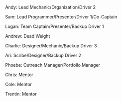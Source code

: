 Andy: Lead Mechanic/Organization/Driver 2

Sam: Lead Programmer/Presenter/Driver 1/Co-Captain

Logan: Team Captain/Presenter/Backup Driver 1

Andrew: Dead Weight

Charlie: Designer/Mechanic/Backup Driver 3

Ari: Scribe/Designer/Backup Driver 2

Phoebe: Outreach Manager/Portfolio Manager

Chris: Mentor

Cole: Mentor

Trentin: Mentor
